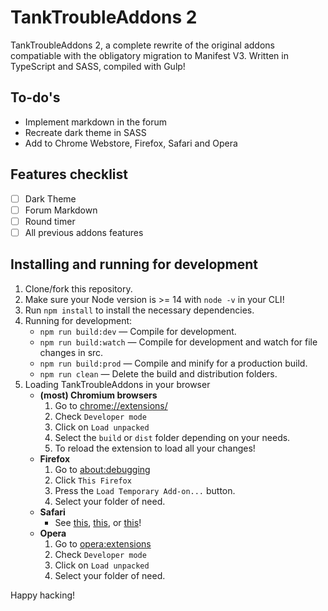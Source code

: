 # TankTroubleAddons 2

TankTroubleAddons 2, a complete rewrite of the original addons compatiable with the obligatory migration to Manifest V3.
Written in TypeScript and SASS, compiled with Gulp!

## To-do's

- Implement markdown in the forum
- Recreate dark theme in SASS
- Add to Chrome Webstore, Firefox, Safari and Opera

## Features checklist

- [ ] Dark Theme
- [ ] Forum Markdown
- [ ] Round timer
- [ ] All previous addons features

## Installing and running for development

1. Clone/fork this repository.
2. Make sure your Node version is >= 14 with `node -v` in your CLI!
3. Run `npm install` to install the necessary dependencies.
4. Running for development:
   - `npm run build:dev` — Compile for development.
   - `npm run build:watch` — Compile for development and watch for file changes in src.
   - `npm run build:prod` — Compile and minify for a production build.
   - `npm run clean` — Delete the build and distribution folders.
5. Loading TankTroubleAddons in your browser
   - **(most) Chromium browsers**
     1. Go to [chrome://extensions/](chrome://extensions)
     2. Check `Developer mode`
     3. Click on `Load unpacked`
     4. Select the `build` or `dist` folder depending on your needs.
     5. To reload the extension to load all your changes!
   - **Firefox**
     1. Go to [about:debugging](about:debugging)
     2. Click `This Firefox`
     3. Press the `Load Temporary Add-on...` button.
     4. Select your folder of need.
   - **Safari**
     - See [this](https://stackoverflow.com/a/41543650/11452298), [this](https://developer.apple.com/documentation/safariservices/safari_web_extensions/running_your_safari_web_extension#3744467), or [this](https://youtu.be/ujjgm9CADmQ)!
   - **Opera**
     1. Go to [opera:extensions](opera:extensions)
     2. Check `Developer mode`
     3. Click on `Load unpacked`
     4. Select your folder of need.

Happy hacking!

